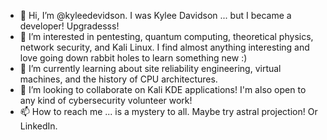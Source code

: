 - 👋 Hi, I’m @kyleedevidson. I was Kylee Davidson ... but I became a developer! Upgradesss!
- 👀 I’m interested in pentesting, quantum computing, theoretical physics, network security, and Kali Linux. I find almost anything interesting and love going down rabbit holes to learn something new :) 
- 🌱 I’m currently learning about site reliability engineering, virtual machines, and the history of CPU architectures. 
- 💞️ I’m looking to collaborate on Kali KDE applications! I'm also open to any kind of cybersecurity volunteer work!
- 📫 How to reach me ... is a mystery to all. Maybe try astral projection! Or LinkedIn. 

<!---
kyleedevidson/kyleedevidson is a ✨ special ✨ repository because its `README.md` (this file) appears on your GitHub profile.
You can click the Preview link to take a look at your changes.
--->
